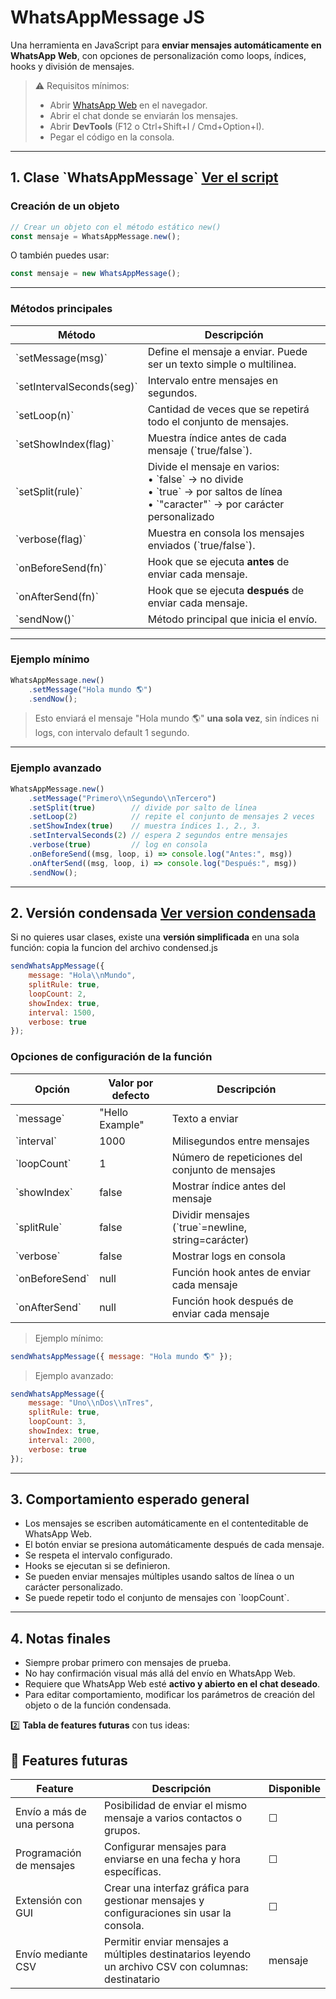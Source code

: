 # WhatsAppMessage JS

Una herramienta en JavaScript para **enviar mensajes automáticamente en WhatsApp Web**, con opciones de personalización como loops, índices, hooks y división de mensajes.

> ⚠️ Requisitos mínimos:
> - Abrir [WhatsApp Web](https://web.whatsapp.com/) en el navegador.
> - Abrir el chat donde se enviarán los mensajes.
> - Abrir **DevTools** (F12 o Ctrl+Shift+I / Cmd+Option+I).
> - Pegar el código en la consola.

---

## 1. Clase \`WhatsAppMessage\`  [Ver el script](./whatsappMessage.js)


### Creación de un objeto

```js
// Crear un objeto con el método estático new()
const mensaje = WhatsAppMessage.new();
```

O también puedes usar:

```js
const mensaje = new WhatsAppMessage();
```

---

### Métodos principales

| Método | Descripción |
|--------|------------|
| \`setMessage(msg)\` | Define el mensaje a enviar. Puede ser un texto simple o multilinea. |
| \`setIntervalSeconds(seg)\` | Intervalo entre mensajes en segundos. |
| \`setLoop(n)\` | Cantidad de veces que se repetirá todo el conjunto de mensajes. |
| \`setShowIndex(flag)\` | Muestra índice antes de cada mensaje (\`true/false\`). |
| \`setSplit(rule)\` | Divide el mensaje en varios: <br>• \`false\` → no divide<br>• \`true\` → por saltos de línea<br>• \`"caracter"\` → por carácter personalizado |
| \`verbose(flag)\` | Muestra en consola los mensajes enviados (\`true/false\`). |
| \`onBeforeSend(fn)\` | Hook que se ejecuta **antes** de enviar cada mensaje. |
| \`onAfterSend(fn)\` | Hook que se ejecuta **después** de enviar cada mensaje. |
| \`sendNow()\` | Método principal que inicia el envío. |

---

### Ejemplo mínimo

```js
WhatsAppMessage.new()
    .setMessage("Hola mundo 🌎")
    .sendNow();
```

> Esto enviará el mensaje "Hola mundo 🌎" **una sola vez**, sin índices ni logs, con intervalo default 1 segundo.

---

### Ejemplo avanzado

```js
WhatsAppMessage.new()
    .setMessage("Primero\\nSegundo\\nTercero")
    .setSplit(true)        // divide por salto de línea
    .setLoop(2)            // repite el conjunto de mensajes 2 veces
    .setShowIndex(true)    // muestra índices 1., 2., 3.
    .setIntervalSeconds(2) // espera 2 segundos entre mensajes
    .verbose(true)         // log en consola
    .onBeforeSend((msg, loop, i) => console.log("Antes:", msg))
    .onAfterSend((msg, loop, i) => console.log("Después:", msg))
    .sendNow();
```

---

## 2. Versión condensada    [Ver version condensada](./condensed.js)

Si no quieres usar clases, existe una **versión simplificada** en una sola función:
copia la funcion del archivo condensed.js

```js
sendWhatsAppMessage({
    message: "Hola\\nMundo",
    splitRule: true,
    loopCount: 2,
    showIndex: true,
    interval: 1500,
    verbose: true
});
```

### Opciones de configuración de la función

| Opción | Valor por defecto | Descripción |
|--------|-----------------|------------|
| \`message\` | "Hello Example" | Texto a enviar |
| \`interval\` | 1000 | Milisegundos entre mensajes |
| \`loopCount\` | 1 | Número de repeticiones del conjunto de mensajes |
| \`showIndex\` | false | Mostrar índice antes del mensaje |
| \`splitRule\` | false | Dividir mensajes (\`true\`=newline, string=carácter) |
| \`verbose\` | false | Mostrar logs en consola |
| \`onBeforeSend\` | null | Función hook antes de enviar cada mensaje |
| \`onAfterSend\` | null | Función hook después de enviar cada mensaje |

> Ejemplo mínimo:

```js
sendWhatsAppMessage({ message: "Hola mundo 🌎" });
```

> Ejemplo avanzado:

```js
sendWhatsAppMessage({
    message: "Uno\\nDos\\nTres",
    splitRule: true,
    loopCount: 3,
    showIndex: true,
    interval: 2000,
    verbose: true
});
```

---

## 3. Comportamiento esperado general

- Los mensajes se escriben automáticamente en el contenteditable de WhatsApp Web.  
- El botón enviar se presiona automáticamente después de cada mensaje.  
- Se respeta el intervalo configurado.  
- Hooks se ejecutan si se definieron.  
- Se pueden enviar mensajes múltiples usando saltos de línea o un carácter personalizado.  
- Se puede repetir todo el conjunto de mensajes con \`loopCount\`.  

---

## 4. Notas finales

- Siempre probar primero con mensajes de prueba.  
- No hay confirmación visual más allá del envío en WhatsApp Web.  
- Requiere que WhatsApp Web esté **activo y abierto en el chat deseado**.  
- Para editar comportamiento, modificar los parámetros de creación del objeto o de la función condensada.  




2️⃣ **Tabla de features futuras** con tus ideas:

## 🚀 Features futuras

| Feature | Descripción | Disponible |
|---------|------------|------------|
| Envío a más de una persona | Posibilidad de enviar el mismo mensaje a varios contactos o grupos. | ☐ |
| Programación de mensajes | Configurar mensajes para enviarse en una fecha y hora específicas. | ☐ |
| Extensión con GUI | Crear una interfaz gráfica para gestionar mensajes y configuraciones sin usar la consola. | ☐ |
| Envío mediante CSV | Permitir enviar mensajes a múltiples destinatarios leyendo un archivo CSV con columnas: destinatario | mensaje | fecha y hora | ☐ |
